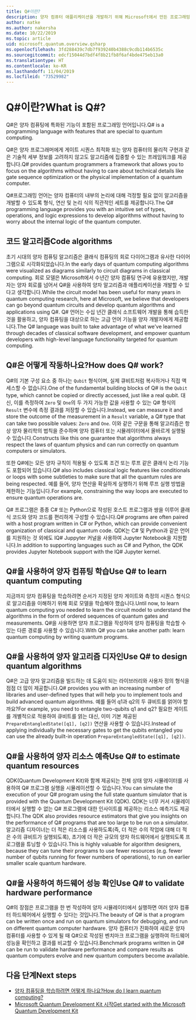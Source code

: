 ```yaml
---
title: Q#이란?
description: 양자 컴퓨터 애플리케이션을 개발하기 위해 Microsoft에서 만든 프로그래밍 언어인 Q#에 대해 알아봅니다.
author: natke
ms.author: nakersha
ms.date: 10/22/2019
ms.topic: article
uid: microsoft.quantum.overview.qsharp
ms.openlocfilehash: 3fd288439c7db7f939240b4388c9cdb114b6535c
ms.sourcegitcommit: edcf15044d7bdf4f8b21fb8f6af4bde475eb13a0
ms.translationtype: HT
ms.contentlocale: ko-KR
ms.lasthandoff: 11/04/2019
ms.locfileid: "73529982"
---
```

# <a name="what-is-q"></a><span data-ttu-id="b2d59-103">Q#이란?</span><span class="sxs-lookup"><span data-stu-id="b2d59-103">What is Q#?</span></span>

<span data-ttu-id="b2d59-104">Q#은 양자 컴퓨팅에 특화된 기능이 포함된 프로그래밍 언어입니다.</span><span class="sxs-lookup"><span data-stu-id="b2d59-104">Q# is a programming language with features that are special to quantum computing.</span></span>

<span data-ttu-id="b2d59-105">Q#은 양자 프로그래머에게 게이트 시퀀스 최적화 또는 양자 컴퓨터의 물리적 구현과 같은 기술적 세부 정보를 고려하지 않고도 알고리즘에 집중할 수 있는 프레임워크를 제공합니다.</span><span class="sxs-lookup"><span data-stu-id="b2d59-105">Q# provides quantum programmers a framework that allows you to focus on the algorithms without having to care about technical details like gate sequence optimization or the physical implementation of a quantum computer.</span></span>

<span data-ttu-id="b2d59-106">Q#프로그래밍 언어는 양자 컴퓨터의 내부의 논리에 대해 걱정할 필요 없이 알고리즘을 개발할 수 있도록 형식, 연산 및 논리 식의 직관적인 세트를 제공합니다.</span><span class="sxs-lookup"><span data-stu-id="b2d59-106">The Q# programming language provides you with an intuitive set of types, operations, and logic expressions to develop algorithms without having to worry about the internal logic of the quantum computer.</span></span>

## <a name="code-algorithms"></a><span data-ttu-id="b2d59-107">코드 알고리즘</span><span class="sxs-lookup"><span data-stu-id="b2d59-107">Code algorithms</span></span>

<span data-ttu-id="b2d59-108">초기 시대의 양자 컴퓨팅 알고리즘은 클래식 컴퓨팅의 회로 다이어그램과 유사한 다이어그램으로 시각화되었습니다.</span><span class="sxs-lookup"><span data-stu-id="b2d59-108">In the early days of quantum computing algorithms were visualized as diagrams similarly to circuit diagrams in classical computing.</span></span>  <span data-ttu-id="b2d59-109">회로 모델은 Microsoft에서 수년간 양자 컴퓨팅 연구에 유용했지만, 개발자는 양자 회로를 넘어서 Q#을 사용하여 양자 알고리즘과 애플리케이션을 개발할 수 있다고 생각합니다.</span><span class="sxs-lookup"><span data-stu-id="b2d59-109">While the circuit model has been useful for many years in quantum computing research, here at Microsoft, we believe that developers can go beyond quantum circuits and develop quantum algorithms and applications using Q#.</span></span> <span data-ttu-id="b2d59-110">Q# 언어는 수십 년간 클래식 소프트웨어 개발을 통해 습득한 것을 활용하고, 양자 컴퓨팅을 대상으로 하는 고급 언어 기능을 양자 개발자에게 제공합니다.</span><span class="sxs-lookup"><span data-stu-id="b2d59-110">The Q# language was built to take advantage of what we’ve learned through decades of classical software development, and empower quantum developers with high-level language functionality targeted for quantum computing.</span></span>


## <a name="how-does-q-work"></a><span data-ttu-id="b2d59-111">Q#은 어떻게 작동하나요?</span><span class="sxs-lookup"><span data-stu-id="b2d59-111">How does Q# work?</span></span>

<span data-ttu-id="b2d59-112">Q#의 기본 구성 요소 중 하나는 `Qubit` 형식이며, 실제 큐비트처럼 복사하거나 직접 액세스할 수 없습니다.</span><span class="sxs-lookup"><span data-stu-id="b2d59-112">One of the fundamental building blocks of Q# is the `Qubit` type, which cannot be copied or directly accessed, just like a real qubit.</span></span> <span data-ttu-id="b2d59-113">대신, 이를 측정하여 `Zero` 및 `One`의 두 가지 가능한 값을 사용할 수 있는 Q# 형식의 `Result` 변수에 측정 결과를 저장할 수 있습니다.</span><span class="sxs-lookup"><span data-stu-id="b2d59-113">Instead, we can measure it and store the outcome of the measurement in a `Result` variable, a Q# type that can take two possible values: `Zero` and `One`.</span></span> <span data-ttu-id="b2d59-114">이와 같은 구문을 통해 알고리즘은 항상 양자 물리학의 법칙을 준수하며 양자 컴퓨터 또는 시뮬레이터에서 올바르게 실행될 수 있습니다.</span><span class="sxs-lookup"><span data-stu-id="b2d59-114">Constructs like this one guarantee that algorithms always respect the laws of quantum physics and can run correctly on quantum computers or simulators.</span></span>

<span data-ttu-id="b2d59-115">또한 Q#에는 모든 양자 규칙이 적용될 수 있도록 조건 또는 루프 같은 클래식 논리 기능도 포함되어 있습니다.</span><span class="sxs-lookup"><span data-stu-id="b2d59-115">Q# also includes classical logic features like conditionals or loops with some subtleties to make sure that all the quantum rules are being respected.</span></span> <span data-ttu-id="b2d59-116">예를 들어, 양자 연산을 확실하게 실행하기 위해 루프 실행 방법을 제한하는 기능입니다.</span><span class="sxs-lookup"><span data-stu-id="b2d59-116">For example, constraining the way loops are executed to ensure quantum operations are.</span></span>

<span data-ttu-id="b2d59-117">Q# 프로그램은 종종 C# 또는 Python으로 작성된 호스트 프로그램과 쌍을 이루어 클래식 코드와 양자 코드를 편리하게 구성할 수 있습니다.</span><span class="sxs-lookup"><span data-stu-id="b2d59-117">Q# programs are often paired with a host program written in C# or Python, which can provide convenient organization of classical and quantum code.</span></span> <span data-ttu-id="b2d59-118">QDK는 C# 및 Python과 같은 언어를 지원하는 것 외에도 IQ# Juppyter 커널을 사용하여 Jupyter Notebook을 지원합니다.</span><span class="sxs-lookup"><span data-stu-id="b2d59-118">In addition to supporting languages such as C# and Python, the QDK provides Jupyter Notebook support with the IQ# Jupyter kernel.</span></span>

## <a name="use-q-to-learn-quantum-computing"></a><span data-ttu-id="b2d59-119">Q#을 사용하여 양자 컴퓨팅 학습</span><span class="sxs-lookup"><span data-stu-id="b2d59-119">Use Q# to learn quantum computing</span></span>

<span data-ttu-id="b2d59-120">지금까지 양자 컴퓨팅을 학습하려면 순서가 지정된 양자 게이트와 측정의 시퀀스 형식으로 알고리즘을 이해하기 위해 회로 모델을 학습해야 했습니다.</span><span class="sxs-lookup"><span data-stu-id="b2d59-120">Until now, to learn quantum computing you needed to learn the circuit model to understand the algorithms in the form of ordered sequences of quantum gates and measurements.</span></span> <span data-ttu-id="b2d59-121">Q#을 사용하면 양자 프로그램을 작성하여 양자 컴퓨팅을 학습할 수 있는 다른 경로를 사용할 수 있습니다.</span><span class="sxs-lookup"><span data-stu-id="b2d59-121">With Q# you can take another path: learn quantum computing by writing quantum programs.</span></span>

## <a name="use-q-to-design-quantum-algorithms"></a><span data-ttu-id="b2d59-122">Q#을 사용하여 양자 알고리즘 디자인</span><span class="sxs-lookup"><span data-stu-id="b2d59-122">Use Q# to design quantum algorithms</span></span>

<span data-ttu-id="b2d59-123">Q#은 고급 양자 알고리즘을 빌드하는 데 도움이 되는 라이브러리와 사용자 정의 형식을 점점 더 많이 제공합니다.</span><span class="sxs-lookup"><span data-stu-id="b2d59-123">Q# provides you with an increasing number of libraries and user-defined types that will help you to implement tools and build advanced quantum algorithms.</span></span> <span data-ttu-id="b2d59-124">예를 들어 q1과 q2의 두 큐비트를 얽어야 할까요?</span><span class="sxs-lookup"><span data-stu-id="b2d59-124">For example, you need to entangle two-qubits q1 and q2?</span></span> <span data-ttu-id="b2d59-125">필요한 게이트를 개별적으로 적용하여 큐비트를 얽는 대신, 이미 기본 제공된 `PrepareEntangledState([q1], [q2])` 연산을 사용할 수 있습니다.</span><span class="sxs-lookup"><span data-stu-id="b2d59-125">Instead of applying individually the necessary gates to get the qubits entangled you can use the already built-in operation `PrepareEntangledState([q1], [q2])`.</span></span>

## <a name="use-q-to-estimate-quantum-resources"></a><span data-ttu-id="b2d59-126">Q#을 사용하여 양자 리소스 예측</span><span class="sxs-lookup"><span data-stu-id="b2d59-126">Use Q# to estimate quantum resources</span></span>

<span data-ttu-id="b2d59-127">QDK(Quantum Development Kit)와 함께 제공되는 전체 상태 양자 시뮬레이터를 사용하여 Q# 프로그램 실행을 시뮬레이션할 수 있습니다.</span><span class="sxs-lookup"><span data-stu-id="b2d59-127">You can simulate the execution of your Q# program using the full state quantum simulator that is provided with the Quantum Development Kit (QDK).</span></span>  <span data-ttu-id="b2d59-128">QDK는 너무 커서 시뮬레이터에서 실행할 수 없는 Q# 프로그램에 대한 인사이트를 제공하는 리소스 예측기도 제공합니다.</span><span class="sxs-lookup"><span data-stu-id="b2d59-128">The QDK also provides resource estimators that give you insights on the performance of Q# programs that are too large to be run on a simulator.</span></span>  <span data-ttu-id="b2d59-129">알고리즘 디자이너는 더 적은 리소스를 사용하도록(즉, 더 적은 수의 작업에 대해 더 적은 수의 큐비트가 실행되도록), 초기에 더 작은 규모의 양자 하드웨어에서 실행되도록 프로그램을 튜닝할 수 있습니다.</span><span class="sxs-lookup"><span data-stu-id="b2d59-129">This is highly valuable for algorithm designers, because they can tune their programs to use fewer resources (e.g. fewer number of qubits running for fewer numbers of operations), to run on earlier smaller scale quantum hardware.</span></span>

## <a name="use-q-to-validate-hardware-performance"></a><span data-ttu-id="b2d59-130">Q#을 사용하여 하드웨어 성능 확인</span><span class="sxs-lookup"><span data-stu-id="b2d59-130">Use Q# to validate hardware performance</span></span>

<span data-ttu-id="b2d59-131">Q#의 장점은 프로그램을 한 번 작성하여 양자 시뮬레이터에서 실행하면 여러 양자 컴퓨터 하드웨어에서 실행할 수 있다는 것입니다.</span><span class="sxs-lookup"><span data-stu-id="b2d59-131">The beauty of Q# is that a program can be written once and run on quantum simulators for debugging, and run on different quantum computer hardware.</span></span>  <span data-ttu-id="b2d59-132">양자 컴퓨터가 진화하여 새로운 양자 컴퓨터를 사용할 수 있게 될 때 Q#으로 작성된 벤치마크 프로그램을 실행하여 하드웨어 성능을 확인하고 결과를 비교할 수 있습니다.</span><span class="sxs-lookup"><span data-stu-id="b2d59-132">Benchmark programs written in Q# can be run to validate hardware performance and compare results as quantum computers evolve and new quantum computers become available.</span></span>  

## <a name="next-steps"></a><span data-ttu-id="b2d59-133">다음 단계</span><span class="sxs-lookup"><span data-stu-id="b2d59-133">Next steps</span></span>

* [<span data-ttu-id="b2d59-134">양자 컴퓨팅을 학습하려면 어떻게 하나요?</span><span class="sxs-lookup"><span data-stu-id="b2d59-134">How do I learn quantum computing?</span></span>](xref:microsoft.quantum.overview.learn)
* [<span data-ttu-id="b2d59-135">Microsoft Quantum Development Kit 시작</span><span class="sxs-lookup"><span data-stu-id="b2d59-135">Get started with the Microsoft Quantum Development Kit</span></span>](xref:microsoft.quantum.welcome)
